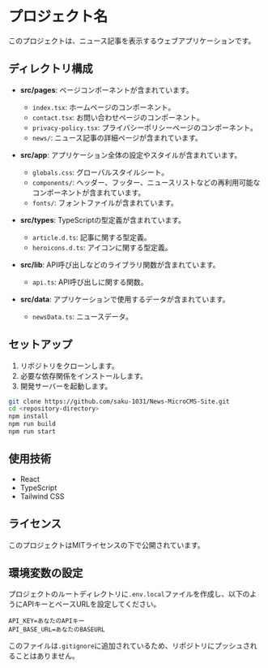 # プロジェクト名

このプロジェクトは、ニュース記事を表示するウェブアプリケーションです。

## ディレクトリ構成

- **src/pages**: ページコンポーネントが含まれています。
  - `index.tsx`: ホームページのコンポーネント。
  - `contact.tsx`: お問い合わせページのコンポーネント。
  - `privacy-policy.tsx`: プライバシーポリシーページのコンポーネント。
  - `news/`: ニュース記事の詳細ページが含まれています。

- **src/app**: アプリケーション全体の設定やスタイルが含まれています。
  - `globals.css`: グローバルスタイルシート。
  - `components/`: ヘッダー、フッター、ニュースリストなどの再利用可能なコンポーネントが含まれています。
  - `fonts/`: フォントファイルが含まれています。

- **src/types**: TypeScriptの型定義が含まれています。
  - `article.d.ts`: 記事に関する型定義。
  - `heroicons.d.ts`: アイコンに関する型定義。

- **src/lib**: API呼び出しなどのライブラリ関数が含まれています。
  - `api.ts`: API呼び出しに関する関数。

- **src/data**: アプリケーションで使用するデータが含まれています。
  - `newsData.ts`: ニュースデータ。

## セットアップ

1. リポジトリをクローンします。
2. 必要な依存関係をインストールします。
3. 開発サーバーを起動します。

```bash
git clone https://github.com/saku-1031/News-MicroCMS-Site.git
cd <repository-directory>
npm install
npm run build
npm run start
```

## 使用技術

- React
- TypeScript
- Tailwind CSS

## ライセンス

このプロジェクトはMITライセンスの下で公開されています。

## 環境変数の設定

プロジェクトのルートディレクトリに`.env.local`ファイルを作成し、以下のようにAPIキーとベースURLを設定してください。

```
API_KEY=あなたのAPIキー
API_BASE_URL=あなたのBASEURL
```

このファイルは`.gitignore`に追加されているため、リポジトリにプッシュされることはありません。
